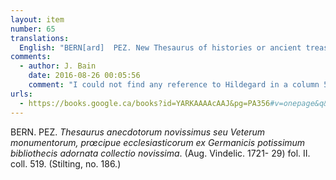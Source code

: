 ```yaml
---
layout: item
number: 65
translations:
  English: "BERN[ard]  PEZ. New Thesaurus of histories or ancient treasures, principally ecclesiastical, especially from German libaries, a collection very recently adorned (Augsburg [and Graz] 1721- 29) See [Vol.] II. coll. 519. (Stilting, no. 186.) [Trans. S. Docking]"
comments:
  - author: J. Bain
    date: 2016-08-26 00:05:56
    comment: "I could not find any reference to Hildegard in a column 519 of any of volumes 1-6. I did find a reference to her on p.356 in Volume 6, and the URL links to this volume."
urls:
  - https://books.google.ca/books?id=YARKAAAAcAAJ&pg=PA356#v=onepage&q&f=false
---
```


BERN. PEZ. <em>Thesaurus anecdotorum novissimus seu Veterum monumentorum, prœcipue ecclesiasticorum ex Germanicis potissimum bibliothecis adornata collectio novissima</em>. (Aug. Vindelic. 1721- 29) fol. II. coll. 519. (Stilting, no. 186.)
